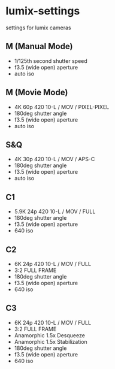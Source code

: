 # lumix-settings
settings for lumix cameras

## M (Manual Mode)
- 1/125th second shutter speed
- f3.5 (wide open) aperture
- auto iso

## M (Movie Mode)
- 4K 60p 420 10-L / MOV / PIXEL-PIXEL
- 180deg shutter angle
- f3.5 (wide open) aperture
- auto iso

## S&Q
- 4K 30p 420 10-L / MOV / APS-C
- 180deg shutter angle
- f3.5 (wide open) aperture
- auto iso
  
## C1 
- 5.9K 24p 420 10-L / MOV / FULL
- 180deg shutter angle
- f3.5 (wide open) aperture
- 640 iso

## C2
- 6K 24p 420 10-L / MOV / FULL
- 3:2 FULL FRAME
- 180deg shutter angle
- f3.5 (wide open) aperture
- 640 iso

## C3
- 6K 24p 420 10-L / MOV / FULL
- 3:2 FULL FRAME
- Anamorphic 1.5x Desqueeze
- Anamorphic 1.5x Stabilization
- 180deg shutter angle
- f3.5 (wide open) aperture
- 640 iso
